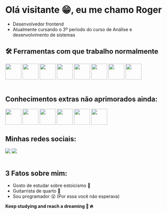 # Olá visitante :grin:, eu me chamo **Roger** 
- Desenvolvedor frontend
- Atualmente cursando o 3º período do curso de Análise e desenvolvimento de sistemas


    
## 🛠 **Ferramentas com que trabalho normalmente**

<div>
     <img src="https://cdn.jsdelivr.net/gh/devicons/devicon/icons/react/react-original-wordmark.svg"            width="50" height="50"/>
     <img src="https://cdn.jsdelivr.net/gh/devicons/devicon/icons/bootstrap/bootstrap-original-wordmark.svg"    width="50" height="50"/>            
     <img src="https://cdn.jsdelivr.net/gh/devicons/devicon/icons/javascript/javascript-original.svg"           width="50" height="50"/>
     <img src="https://cdn.jsdelivr.net/gh/devicons/devicon/icons/html5/html5-original.svg"                     width="50" height="50"/>            
     <img src="https://cdn.jsdelivr.net/gh/devicons/devicon/icons/css3/css3-original-wordmark.svg"              width="50" height="50"/>
     <img src="https://cdn.jsdelivr.net/gh/devicons/devicon/icons/sass/sass-original.svg"                       width="50" height="50"/>
     <img src="https://cdn.jsdelivr.net/gh/devicons/devicon/icons/npm/npm-original-wordmark.svg"                width="50" height="50"/>
     <img src="https://cdn.jsdelivr.net/gh/devicons/devicon/icons/figma/figma-original.svg"                     width="50" height="50"/>

</div>
<br>

## Conhecimentos extras não aprimorados ainda:

<div> 
     <img src="https://cdn.jsdelivr.net/gh/devicons/devicon/icons/php/php-original.svg"                     width="50" height="50"/>
     <img src="https://cdn.jsdelivr.net/gh/devicons/devicon/icons/apache/apache-original-wordmark.svg"      width="50" height="50"/>
     <img src="https://cdn.jsdelivr.net/gh/devicons/devicon/icons/mysql/mysql-original-wordmark.svg"        width="50" height="50"/>
     <img src="https://cdn.jsdelivr.net/gh/devicons/devicon/icons/linux/linux-original.svg"                 width="50" height="50"/>
     <img src="https://cdn.jsdelivr.net/gh/devicons/devicon/icons/c/c-original.svg"                         width="50" height="50"/>
     <img src="https://cdn.jsdelivr.net/gh/devicons/devicon/icons/cplusplus/cplusplus-original.svg"         width="50" height="50"/>
     
</div>

## Minhas redes sociais:
<div> 
<a href="https://instagram.com/estudahack" target="_blank"><img src="https://img.shields.io/badge/-Instagram-%23E4405F?style=for-the-badge&logo=instagram&logoColor=white" target="_blank"></a>
<a href="https://www.linkedin.com/in/roger-albuquerque" target="_blank"><img src="https://img.shields.io/badge/-LinkedIn-%230077B5?style=for-the-badge&logo=linkedin&logoColor=white" target="_blank"></a> 
</div> 

<br>

## 3 Fatos sobre mim:
   - Gosto de estudar sobre estoicismo :book:
   - Guitarrista de quarto :guitar:
   - Sou programador :open_mouth: (Por essa você não esperava)
   
 
**Keep studying and reach a dreaming :triumph: :fire:**

          
